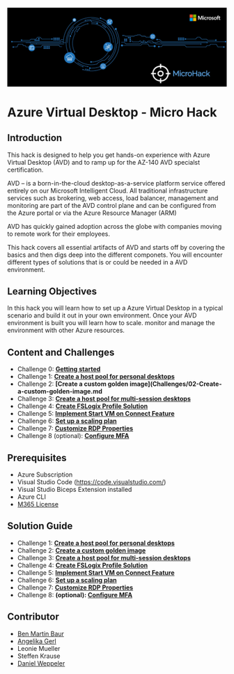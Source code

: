 ![image](Images/MicroHack_Logo_1.png)

# Azure Virtual Desktop - Micro Hack

## Introduction

This hack is designed to help you get hands-on experience with Azure Virtual Desktop (AVD) and to ramp up for the AZ-140 AVD specialst certification. 

AVD – is a born-in-the-cloud desktop-as-a-service platform service offered entirely on our Microsoft Intelligent Cloud. 
All traditional infrastructure services such as brokering, web access, load balancer, management and monitoring are part of the AVD control plane and can be configured from the Azure portal or via the Azure Resource Manager (ARM)

AVD has quickly gained adoption across the globe with companies moving to remote work for their employees. 

This hack covers all essential artifacts of AVD and starts off by covering the basics and then digs deep into the different componets. You will encounter different types of solutions that is or could be needed in a AVD environment. 

## Learning Objectives

In this hack you will learn how to set up a Azure Virtual Desktop in a typical scenario and build it out in your own environment. Once your AVD environment is built you will learn how to scale. monitor and manage the environment with other Azure resources. 

## Content and Challenges

- Challenge 0: **[Getting started](Challenges/00-Pre-Reqs.md)**
- Challenge 1: **[Create a host pool for personal desktops](Challenges/01-Personal-Hostpools.md)**
- Challenge 2: **[Create a custom golden image](Challenges/02-Create-a-custom-golden-image.md**
- Challenge 3: **[Create a host pool for multi-session desktops](Challenges/03-multi-session-Hostpools.md)**
- Challenge 4: **[Create FSLogix Profile Solution](Challenges/04-Implement-FSLogix-Profile-Solution.md)**
- Challenge 5: **[Implement Start VM on Connect Feature](Challenges/05-start-VM-on-connect.md)**
- Challenge 6: **[Set up a scaling plan](Challenges/06-scaling-plan.md)**
- Challenge 7: **[Customize RDP Properties](Challenges/07-RDP-properties.md)**
- Challenge 8 (optional): **[Configure MFA](Challenges/08-Configure-MFA.md)**


## Prerequisites

- Azure Subscription
- Visual Studio Code (https://code.visualstudio.com/)
- Visual Studio Biceps Extension installed
- Azure CLI 
- [M365 License](https://docs.microsoft.com/en-us/azure/virtual-desktop/overview#requirements)

## Solution Guide

- Challenge 1: **[Create a host pool for personal desktops](Solutionguide/01-Personal-Hostpools-solution.md)**
- Challenge 2: **[Create a custom golden image](Solutionguide/02-Create-a-custom-golden-image.md)**
- Challenge 3: **[Create a host pool for multi-session desktops](Solutionguide/03-multi-session-Hostpools-solution.md)**
- Challenge 4: **[Create FSLogix Profile Solution](Solutionguide/04-Implement-FSLogix-Profile-Solution.md)**
- Challenge 5: **[Implement Start VM on Connect Feature](Solutionguide/03-start-VM-on-connect-solution.md)**
- Challenge 6: **[Set up a scaling plan](Solutionguide/06-scaling-plan-solution.md)**
- Challenge 7: **[Customize RDP Properties](Solutionguide/07-RDP-properties-solution.md)**
- Challenge 8: **(optional): [Configure MFA](Solutionguide/08-Configure-MFA.md)**

## Contributor
- [Ben Martin Baur](https://www.linkedin.com/in/ben-martin-baur/)
- [Angelika Gerl](https://www.linkedin.com/in/angelika-gerl/)
- Leonie Mueller
- Steffen Krause
- [Daniel Weppeler](https://www.linkedin.com/in/daniel-weppeler/)
